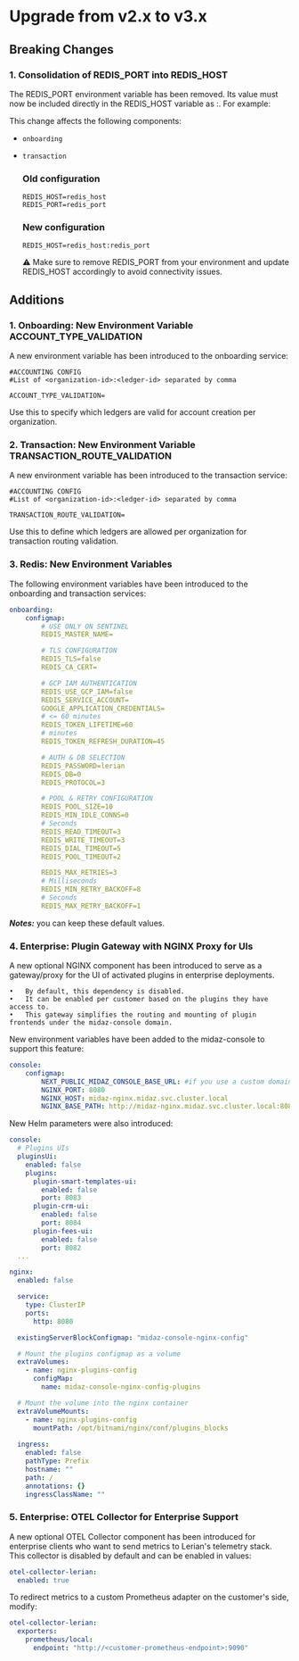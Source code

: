 # Upgrade from v2.x to v3.x

## Breaking Changes

### 1. Consolidation of REDIS_PORT into REDIS_HOST

The REDIS_PORT environment variable has been removed. Its value must now be included directly in the REDIS_HOST variable as <host>:<port>. For example:

  This change affects the following components:
  - `onboarding`
  - `transaction`

    ### Old configuration
        REDIS_HOST=redis_host
        REDIS_PORT=redis_port 

    ### New configuration
        REDIS_HOST=redis_host:redis_port

    ⚠️ Make sure to remove REDIS_PORT from your environment and update REDIS_HOST accordingly to avoid connectivity issues.

## Additions

### 1. Onboarding: New Environment Variable ACCOUNT_TYPE_VALIDATION

A new environment variable has been introduced to the onboarding service:

```
#ACCOUNTING CONFIG
#List of <organization-id>:<ledger-id> separated by comma

ACCOUNT_TYPE_VALIDATION=
```

Use this to specify which ledgers are valid for account creation per organization.

### 2. Transaction: New Environment Variable TRANSACTION_ROUTE_VALIDATION

A new environment variable has been introduced to the transaction service:

```
#ACCOUNTING CONFIG
#List of <organization-id>:<ledger-id> separated by comma

TRANSACTION_ROUTE_VALIDATION=
```

Use this to define which ledgers are allowed per organization for transaction routing validation.

### 3. Redis: New Environment Variables

The following environment variables have been introduced to the onboarding and transaction services:

```yaml
onboarding:
    configmap:
        # USE ONLY ON SENTINEL
        REDIS_MASTER_NAME=

        # TLS CONFIGURATION
        REDIS_TLS=false
        REDIS_CA_CERT=

        # GCP IAM AUTHENTICATION
        REDIS_USE_GCP_IAM=false
        REDIS_SERVICE_ACCOUNT=
        GOOGLE_APPLICATION_CREDENTIALS=
        # <= 60 minutes
        REDIS_TOKEN_LIFETIME=60
        # minutes
        REDIS_TOKEN_REFRESH_DURATION=45

        # AUTH & DB SELECTION
        REDIS_PASSWORD=lerian
        REDIS_DB=0
        REDIS_PROTOCOL=3

        # POOL & RETRY CONFIGURATION
        REDIS_POOL_SIZE=10
        REDIS_MIN_IDLE_CONNS=0
        # Seconds
        REDIS_READ_TIMEOUT=3
        REDIS_WRITE_TIMEOUT=3
        REDIS_DIAL_TIMEOUT=5
        REDIS_POOL_TIMEOUT=2

        REDIS_MAX_RETRIES=3
        # Milliseconds
        REDIS_MIN_RETRY_BACKOFF=8
        # Seconds
        REDIS_MAX_RETRY_BACKOFF=1
```
***Notes:*** you can keep these default values.

### 4. Enterprise: Plugin Gateway with NGINX Proxy for UIs

A new optional NGINX component has been introduced to serve as a gateway/proxy for the UI of activated plugins in enterprise deployments.

    •	By default, this dependency is disabled.
    •	It can be enabled per customer based on the plugins they have access to.
    •	This gateway simplifies the routing and mounting of plugin frontends under the midaz-console domain.

New environment variables have been added to the midaz-console to support this feature:

```yaml
console:
    configmap:
        NEXT_PUBLIC_MIDAZ_CONSOLE_BASE_URL: #if you use a custom domain, update this value accordingly. Example: https://midaz-console.yourdomain.io
        NGINX_PORT: 8080
        NGINX_HOST: midaz-nginx.midaz.svc.cluster.local
        NGINX_BASE_PATH: http://midaz-nginx.midaz.svc.cluster.local:8080
```

New Helm parameters were also introduced:

```yaml
console:
  # Plugins UIs
  pluginsUi:
    enabled: false
    plugins:
      plugin-smart-templates-ui:
        enabled: false
        port: 8083
      plugin-crm-ui:
        enabled: false
        port: 8084
      plugin-fees-ui:
        enabled: false
        port: 8082
  ...
```

```yaml
nginx:
  enabled: false

  service:
    type: ClusterIP
    ports:
      http: 8080

  existingServerBlockConfigmap: "midaz-console-nginx-config"

  # Mount the plugins configmap as a volume
  extraVolumes:
    - name: nginx-plugins-config
      configMap:
        name: midaz-console-nginx-config-plugins

  # Mount the volume into the nginx container
  extraVolumeMounts:
    - name: nginx-plugins-config
      mountPath: /opt/bitnami/nginx/conf/plugins_blocks
  
  ingress:
    enabled: false
    pathType: Prefix
    hostname: ""
    path: /
    annotations: {}
    ingressClassName: ""
``` 

### 5. Enterprise: OTEL Collector for Enterprise Support

A new optional OTEL Collector component has been introduced for enterprise clients who want to send metrics to Lerian's telemetry stack. This collector is disabled by default and can be enabled in values:

```yaml
otel-collector-lerian:
  enabled: true
```

To redirect metrics to a custom Prometheus adapter on the customer's side, modify:

```yaml
otel-collector-lerian:
  exporters:
    prometheus/local:
      endpoint: "http://<customer-prometheus-endpoint>:9090"
```


